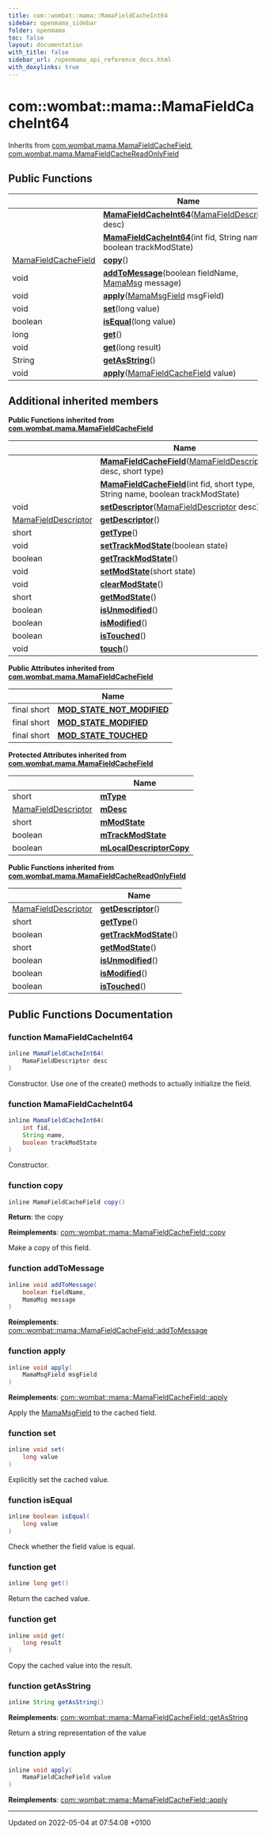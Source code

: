 ```yaml
---
title: com::wombat::mama::MamaFieldCacheInt64
sidebar: openmama_sidebar
folder: openmama
toc: false
layout: documentation
with_title: false
sidebar_url: /openmama_api_reference_docs.html
with_doxylinks: true
---
```


# com::wombat::mama::MamaFieldCacheInt64





Inherits from [com.wombat.mama.MamaFieldCacheField](classcom_1_1wombat_1_1mama_1_1MamaFieldCacheField.html), [com.wombat.mama.MamaFieldCacheReadOnlyField](interfacecom_1_1wombat_1_1mama_1_1MamaFieldCacheReadOnlyField.html)

## Public Functions

|                | Name           |
| -------------- | -------------- |
| | **[MamaFieldCacheInt64](classcom_1_1wombat_1_1mama_1_1MamaFieldCacheInt64.html#function-mamafieldcacheint64)**([MamaFieldDescriptor](classcom_1_1wombat_1_1mama_1_1MamaFieldDescriptor.html) desc) |
| | **[MamaFieldCacheInt64](classcom_1_1wombat_1_1mama_1_1MamaFieldCacheInt64.html#function-mamafieldcacheint64)**(int fid, String name, boolean trackModState) |
| [MamaFieldCacheField](classcom_1_1wombat_1_1mama_1_1MamaFieldCacheField.html) | **[copy](classcom_1_1wombat_1_1mama_1_1MamaFieldCacheInt64.html#function-copy)**() |
| void | **[addToMessage](classcom_1_1wombat_1_1mama_1_1MamaFieldCacheInt64.html#function-addtomessage)**(boolean fieldName, [MamaMsg](classcom_1_1wombat_1_1mama_1_1MamaMsg.html) message) |
| void | **[apply](classcom_1_1wombat_1_1mama_1_1MamaFieldCacheInt64.html#function-apply)**([MamaMsgField](classcom_1_1wombat_1_1mama_1_1MamaMsgField.html) msgField) |
| void | **[set](classcom_1_1wombat_1_1mama_1_1MamaFieldCacheInt64.html#function-set)**(long value) |
| boolean | **[isEqual](classcom_1_1wombat_1_1mama_1_1MamaFieldCacheInt64.html#function-isequal)**(long value) |
| long | **[get](classcom_1_1wombat_1_1mama_1_1MamaFieldCacheInt64.html#function-get)**() |
| void | **[get](classcom_1_1wombat_1_1mama_1_1MamaFieldCacheInt64.html#function-get)**(long result) |
| String | **[getAsString](classcom_1_1wombat_1_1mama_1_1MamaFieldCacheInt64.html#function-getasstring)**() |
| void | **[apply](classcom_1_1wombat_1_1mama_1_1MamaFieldCacheInt64.html#function-apply)**([MamaFieldCacheField](classcom_1_1wombat_1_1mama_1_1MamaFieldCacheField.html) value) |

## Additional inherited members

**Public Functions inherited from [com.wombat.mama.MamaFieldCacheField](classcom_1_1wombat_1_1mama_1_1MamaFieldCacheField.html)**

|                | Name           |
| -------------- | -------------- |
| | **[MamaFieldCacheField](classcom_1_1wombat_1_1mama_1_1MamaFieldCacheField.html#function-mamafieldcachefield)**([MamaFieldDescriptor](classcom_1_1wombat_1_1mama_1_1MamaFieldDescriptor.html) desc, short type) |
| | **[MamaFieldCacheField](classcom_1_1wombat_1_1mama_1_1MamaFieldCacheField.html#function-mamafieldcachefield)**(int fid, short type, String name, boolean trackModState) |
| void | **[setDescriptor](classcom_1_1wombat_1_1mama_1_1MamaFieldCacheField.html#function-setdescriptor)**([MamaFieldDescriptor](classcom_1_1wombat_1_1mama_1_1MamaFieldDescriptor.html) desc) |
| [MamaFieldDescriptor](classcom_1_1wombat_1_1mama_1_1MamaFieldDescriptor.html) | **[getDescriptor](classcom_1_1wombat_1_1mama_1_1MamaFieldCacheField.html#function-getdescriptor)**() |
| short | **[getType](classcom_1_1wombat_1_1mama_1_1MamaFieldCacheField.html#function-gettype)**() |
| void | **[setTrackModState](classcom_1_1wombat_1_1mama_1_1MamaFieldCacheField.html#function-settrackmodstate)**(boolean state) |
| boolean | **[getTrackModState](classcom_1_1wombat_1_1mama_1_1MamaFieldCacheField.html#function-gettrackmodstate)**() |
| void | **[setModState](classcom_1_1wombat_1_1mama_1_1MamaFieldCacheField.html#function-setmodstate)**(short state) |
| void | **[clearModState](classcom_1_1wombat_1_1mama_1_1MamaFieldCacheField.html#function-clearmodstate)**() |
| short | **[getModState](classcom_1_1wombat_1_1mama_1_1MamaFieldCacheField.html#function-getmodstate)**() |
| boolean | **[isUnmodified](classcom_1_1wombat_1_1mama_1_1MamaFieldCacheField.html#function-isunmodified)**() |
| boolean | **[isModified](classcom_1_1wombat_1_1mama_1_1MamaFieldCacheField.html#function-ismodified)**() |
| boolean | **[isTouched](classcom_1_1wombat_1_1mama_1_1MamaFieldCacheField.html#function-istouched)**() |
| void | **[touch](classcom_1_1wombat_1_1mama_1_1MamaFieldCacheField.html#function-touch)**() |

**Public Attributes inherited from [com.wombat.mama.MamaFieldCacheField](classcom_1_1wombat_1_1mama_1_1MamaFieldCacheField.html)**

|                | Name           |
| -------------- | -------------- |
| final short | **[MOD_STATE_NOT_MODIFIED](classcom_1_1wombat_1_1mama_1_1MamaFieldCacheField.html#variable-mod-state-not-modified)**  |
| final short | **[MOD_STATE_MODIFIED](classcom_1_1wombat_1_1mama_1_1MamaFieldCacheField.html#variable-mod-state-modified)**  |
| final short | **[MOD_STATE_TOUCHED](classcom_1_1wombat_1_1mama_1_1MamaFieldCacheField.html#variable-mod-state-touched)**  |

**Protected Attributes inherited from [com.wombat.mama.MamaFieldCacheField](classcom_1_1wombat_1_1mama_1_1MamaFieldCacheField.html)**

|                | Name           |
| -------------- | -------------- |
| short | **[mType](classcom_1_1wombat_1_1mama_1_1MamaFieldCacheField.html#variable-mtype)**  |
| [MamaFieldDescriptor](classcom_1_1wombat_1_1mama_1_1MamaFieldDescriptor.html) | **[mDesc](classcom_1_1wombat_1_1mama_1_1MamaFieldCacheField.html#variable-mdesc)**  |
| short | **[mModState](classcom_1_1wombat_1_1mama_1_1MamaFieldCacheField.html#variable-mmodstate)**  |
| boolean | **[mTrackModState](classcom_1_1wombat_1_1mama_1_1MamaFieldCacheField.html#variable-mtrackmodstate)**  |
| boolean | **[mLocalDescriptorCopy](classcom_1_1wombat_1_1mama_1_1MamaFieldCacheField.html#variable-mlocaldescriptorcopy)**  |

**Public Functions inherited from [com.wombat.mama.MamaFieldCacheReadOnlyField](interfacecom_1_1wombat_1_1mama_1_1MamaFieldCacheReadOnlyField.html)**

|                | Name           |
| -------------- | -------------- |
| [MamaFieldDescriptor](classcom_1_1wombat_1_1mama_1_1MamaFieldDescriptor.html) | **[getDescriptor](interfacecom_1_1wombat_1_1mama_1_1MamaFieldCacheReadOnlyField.html#function-getdescriptor)**() |
| short | **[getType](interfacecom_1_1wombat_1_1mama_1_1MamaFieldCacheReadOnlyField.html#function-gettype)**() |
| boolean | **[getTrackModState](interfacecom_1_1wombat_1_1mama_1_1MamaFieldCacheReadOnlyField.html#function-gettrackmodstate)**() |
| short | **[getModState](interfacecom_1_1wombat_1_1mama_1_1MamaFieldCacheReadOnlyField.html#function-getmodstate)**() |
| boolean | **[isUnmodified](interfacecom_1_1wombat_1_1mama_1_1MamaFieldCacheReadOnlyField.html#function-isunmodified)**() |
| boolean | **[isModified](interfacecom_1_1wombat_1_1mama_1_1MamaFieldCacheReadOnlyField.html#function-ismodified)**() |
| boolean | **[isTouched](interfacecom_1_1wombat_1_1mama_1_1MamaFieldCacheReadOnlyField.html#function-istouched)**() |


## Public Functions Documentation

### function MamaFieldCacheInt64

```java
inline MamaFieldCacheInt64(
    MamaFieldDescriptor desc
)
```


Constructor. Use one of the create() methods to actually initialize the field. 


### function MamaFieldCacheInt64

```java
inline MamaFieldCacheInt64(
    int fid,
    String name,
    boolean trackModState
)
```


Constructor. 


### function copy

```java
inline MamaFieldCacheField copy()
```


**Return**: the copy 

**Reimplements**: [com::wombat::mama::MamaFieldCacheField::copy](classcom_1_1wombat_1_1mama_1_1MamaFieldCacheField.html#function-copy)


Make a copy of this field.


### function addToMessage

```java
inline void addToMessage(
    boolean fieldName,
    MamaMsg message
)
```


**Reimplements**: [com::wombat::mama::MamaFieldCacheField::addToMessage](classcom_1_1wombat_1_1mama_1_1MamaFieldCacheField.html#function-addtomessage)


### function apply

```java
inline void apply(
    MamaMsgField msgField
)
```


**Reimplements**: [com::wombat::mama::MamaFieldCacheField::apply](classcom_1_1wombat_1_1mama_1_1MamaFieldCacheField.html#function-apply)


Apply the [MamaMsgField](classcom_1_1wombat_1_1mama_1_1MamaMsgField.html) to the cached field. 


### function set

```java
inline void set(
    long value
)
```


Explicitly set the cached value. 


### function isEqual

```java
inline boolean isEqual(
    long value
)
```


Check whether the field value is equal. 


### function get

```java
inline long get()
```


Return the cached value. 


### function get

```java
inline void get(
    long result
)
```


Copy the cached value into the result. 


### function getAsString

```java
inline String getAsString()
```


**Reimplements**: [com::wombat::mama::MamaFieldCacheField::getAsString](classcom_1_1wombat_1_1mama_1_1MamaFieldCacheField.html#function-getasstring)


Return a string representation of the value 


### function apply

```java
inline void apply(
    MamaFieldCacheField value
)
```


**Reimplements**: [com::wombat::mama::MamaFieldCacheField::apply](classcom_1_1wombat_1_1mama_1_1MamaFieldCacheField.html#function-apply)


-------------------------------

Updated on 2022-05-04 at 07:54:08 +0100